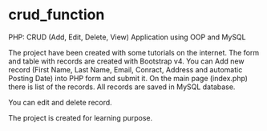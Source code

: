 # crud_function
PHP: CRUD (Add, Edit, Delete, View) Application using OOP and MySQL

The project have been created with some tutorials on the internet. 
The form and table with records are created with Bootstrap v4. 
You can Add new record (First Name, Last Name, Email, Conract, Address and 
automatic Posting Date) into PHP form and submit it. 
On the main page (index.php) there is list of the records. 
All records are saved in MySQL database.

You can edit and delete record.

The project is created for learning purpose.
